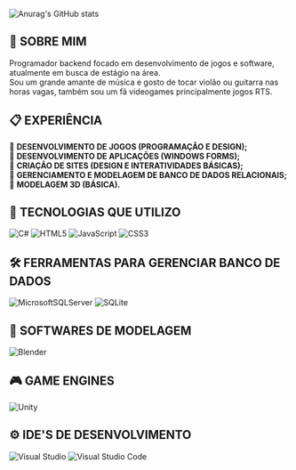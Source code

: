![Anurag's GitHub stats](https://github-readme-stats.vercel.app/api?username=patogigantonico&show_icons=true&bg_color=00000000&locale=pt-br)

## 🧑 SOBRE MIM
  Programador backend focado em desenvolvimento de jogos e software, atualmente em busca de estágio na área. \
  Sou um grande amante de música e gosto de tocar violão ou guitarra nas horas vagas, também sou um fã videogames principalmente jogos RTS.

## 📋 EXPERIÊNCIA
📌 **DESENVOLVIMENTO DE JOGOS (PROGRAMAÇÃO E DESIGN);** \
📌 **DESENVOLVIMENTO DE APLICAÇÕES (WINDOWS FORMS);** \
📌 **CRIAÇÃO DE SITES (DESIGN E INTERATIVIDADES BÁSICAS);** \
📌 **GERENCIAMENTO E MODELAGEM DE BANCO DE DADOS RELACIONAIS;** \
📌 **MODELAGEM 3D (BÁSICA).**

## 🔧 TECNOLOGIAS QUE UTILIZO
![C#](https://img.shields.io/badge/c%23-%23239120.svg?style=for-the-badge&logo=csharp&logoColor=white) 
![HTML5](https://img.shields.io/badge/html5-%23E34F26.svg?style=for-the-badge&logo=html5&logoColor=white)
![JavaScript](https://img.shields.io/badge/javascript-%23323330.svg?style=for-the-badge&logo=javascript&logoColor=%23F7DF1E)
![CSS3](https://img.shields.io/badge/css3-%231572B6.svg?style=for-the-badge&logo=css3&logoColor=white)

## 🛠️ FERRAMENTAS PARA GERENCIAR BANCO DE DADOS
![MicrosoftSQLServer](https://img.shields.io/badge/Microsoft%20SQL%20Server-CC2927?style=for-the-badge&logo=microsoft%20sql%20server&logoColor=white)
![SQLite](https://img.shields.io/badge/sqlite-%2307405e.svg?style=for-the-badge&logo=sqlite&logoColor=white)

## 🎨 SOFTWARES DE MODELAGEM
![Blender](https://img.shields.io/badge/blender-%23F5792A.svg?style=for-the-badge&logo=blender&logoColor=white) 

## 🎮 GAME ENGINES
![Unity](https://img.shields.io/badge/unity-%23000000.svg?style=for-the-badge&logo=unity&logoColor=white)

## ⚙️ IDE'S DE DESENVOLVIMENTO
![Visual Studio](https://img.shields.io/badge/Visual%20Studio-5C2D91.svg?style=for-the-badge&logo=visual-studio&logoColor=white)
![Visual Studio Code](https://img.shields.io/badge/Visual%20Studio%20Code-0078d7.svg?style=for-the-badge&logo=visual-studio-code&logoColor=white)
